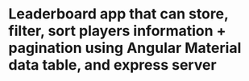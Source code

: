 # Leaderboard app that can store, filter, sort players information + pagination using Angular Material data table, and express server
